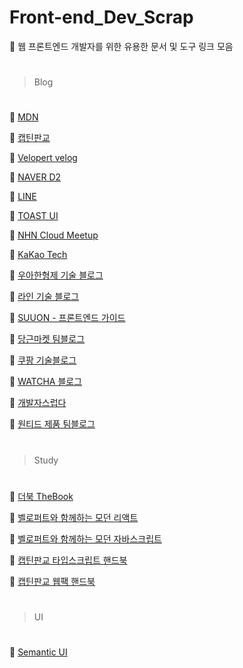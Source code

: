 # Front-end_Dev_Scrap
📌 웹 프론트엔드 개발자를 위한 유용한 문서 및 도구 링크 모음


#
> Blog
#

📄 [MDN](https://developer.mozilla.org/ko/)

📄 [캡틴판교](https://joshua1988.github.io/)

📄 [Velopert velog](https://velog.io/@velopert)

📄 [NAVER D2](https://d2.naver.com/home)

📄 [LINE](https://engineering.linecorp.com/ko/)

📄 [TOAST UI](https://ui.toast.com/weekly-pick/ko)

📄 [NHN Cloud Meetup](https://meetup.toast.com/)

📄 [KaKao Tech](https://tech.kakao.com/blog/)

📄 [우아한형제 기술 블로그](https://woowabros.github.io/)

📄 [라인 기술 블로그](https://engineering.linecorp.com/ko/blog/category/front-end-ko/)

📄 [SUUON - 프론트엔드 가이드](https://suuon.com/guide)

📄 [당근마켓 팀블로그](https://medium.com/daangn)

📄 [쿠팡 기술블로그](https://medium.com/coupang-tech/technote/home)

📄 [WATCHA 블로그](https://medium.com/watcha)

📄 [개발자스럽다](https://blog.gaerae.com/)

📄 [원티드 제품 팀블로그](https://medium.com/wantedjobs)

#
> Study
#

📄 [더북 TheBook](https://thebook.io/)

📄 [벨로퍼트와 함께하는 모던 리액트](https://developer.mozilla.org/ko/)

📄 [벨로퍼트와 함께하는 모던 자바스크립트](https://developer.mozilla.org/ko/)

📄 [캡틴판교 타입스크립트 핸드북](https://joshua1988.github.io/ts/guide/type-inference.html#%ED%83%80%EC%9E%85-%EC%B6%94%EB%A1%A0-type-inference)

📄 [캡틴판교 웹팩 핸드북](https://joshua1988.github.io/webpack-guide/)



#
> UI
#

📄 [Semantic UI](https://semantic-ui.com/)
